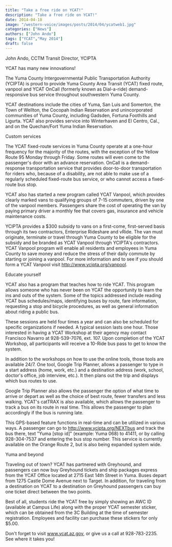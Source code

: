 ```yaml
---
title: "Take a free ride on YCAT!"
description: "Take a free ride on YCAT!"
date: 2014-04-18
image: "/western-voice/images/posts/2014/04/ycatweb1.jpg"
categories: ["News"]
authors: ["John Ando"]
tags: ["YCAT","May 2014"]
draft: false
---
```

John Ando, CCTM Transit Director, YCIPTA

YCAT has many new innovations!

The Yuma County Intergovernmental Public Transportation Authority (YCIPTA) is proud to provide Yuma County Area Transit (YCAT) fixed route, vanpool and YCAT OnCall (formerly known as Dial-a-ride) demand-responsive bus service throughout southwestern Yuma County.

YCAT destinations include the cities of Yuma, San Luis and Somerton, the Town of Wellton, the Cocopah Indian Reservation and unincorporated communities of Yuma County, including Gadsden, Fortuna Foothills and Ligurta. YCAT also provides service into Winterhaven and El Centro, Cal., and on the Quechan/Fort Yuma Indian Reservation.

Custom services

The YCAT fixed-route services in Yuma County operate at a one-hour frequency for the majority of the routes, with the exception of the Yellow Route 95 Monday through Friday. Some routes will even come to the passenger's door with an advance reservation. OnCall is a demand-response transportation service that provides door-to-door transportation for riders who, because of a disability, are not able to make use of a regularly scheduled fixed-route bus service, or who cannot access a fixed-route bus stop.

YCAT also has started a new program called YCAT Vanpool, which provides clearly marked vans to qualifying groups of 7-15 commuters, driven by one of the vanpool members. Passengers share the cost of operating the van by paying primary driver a monthly fee that covers gas, insurance and vehicle maintenance costs.

YCIPTA provides a $300 subsidy to vans on a first-come, first-served basis through its two contractors, Enterprise Rideshare and vRide. The van must originate, terminate or travel through Yuma County to be eligible for the subsidy and be branded as YCAT Vanpool through YCIPTA's contractors. YCAT Vanpool program will enable all residents and employees in Yuma County to save money and reduce the stress of their daily commute by starting or joining a vanpool. For more information and to see if you should form a YCAT Vanpool visit http://www.ycipta.org/vanpool.

Educate yourself

YCAT also has a program that teaches how to ride YCAT. This program allows someone who has never been on YCAT the opportunity to learn the ins and outs of the system. Some of the topics addressed include reading YCAT bus schedules/maps, identifying buses by route, fare information, requesting a stop and bicycle procedures, as well as general information about riding a public bus.

These sessions are held four times a year and can also be scheduled for specific organizations if needed. A typical session lasts one hour. Those interested in having a YCAT Workshop at their agency may contact Francisco Navarro at 928-539-7076, ext. 107. Upon completion of the YCAT Workshop, all participants will receive a 10-Ride bus pass to get to know the system.

In addition to the workshops on how to use the online tools, those tools are available 24/7. One tool, Google Trip Planner, allows a passenger to type in a start address (home, work, etc.) and a destination address (work, school, doctor's office, job interview, etc.). It then plans out the trip and displays which bus routes to use.

Google Trip Planner also allows the passenger the option of what time to arrive or depart as well as the choice of best route, fewer transfers and less walking. YCAT's catTRAX is also available, which allows the passenger to track a bus on its route in real time. This allows the passenger to plan accordingly if the bus is running late.

This GPS-based feature functions in real-time and can be utilized in various ways. A passenger can go to http://www.ycipta.org/NEXTbus and track the bus there, text "Yuma [stop id]" (example: Yuma 068) to 41411, or by calling 928-304-7537 and entering the bus stop number. This service is currently available on the Orange Route 2, but is also being expanded system wide.

Yuma and beyond

Traveling out of town? YCAT has partnered with Greyhound, and passengers can now buy Greyhound tickets and ship packages express from the YCAT Office located at 2715 East 14th Street in Yuma. Buses depart from 1275 Castle Dome Avenue next to Target. In addition, for traveling from a destination on YCAT to a destination on Greyhound passengers can buy one ticket direct between the two points.

Best of all, students ride the YCAT free by simply showing an AWC ID (available at Campus Life) along with the proper YCAT semester sticker, which can be obtained from the 3C Building at the time of semester registration. Employees and facility can purchase these stickers for only $5.00.

Don't forget to visit www.ycat.az.gov, or give us a call at 928-783-2235. See where it takes you!